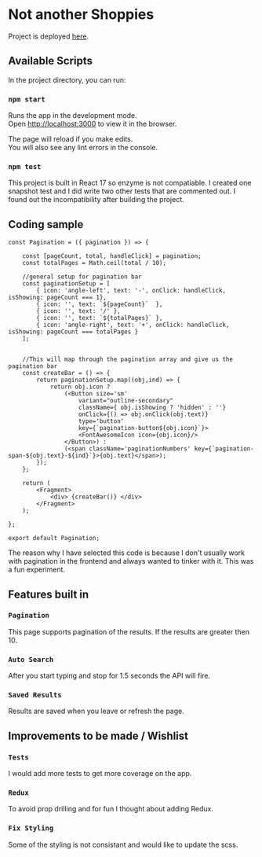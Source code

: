 # Not another Shoppies

Project is deployed [here](https://koe-nocturne.github.io/not-another-shoppies/).


## Available Scripts

In the project directory, you can run:

### `npm start`

Runs the app in the development mode.\
Open [http://localhost:3000](http://localhost:3000) to view it in the browser.

The page will reload if you make edits.\
You will also see any lint errors in the console.

### `npm test`

This project is built in React 17 so enzyme is not compatiable. I created one snapshot test and I did write two other tests that are commented out. I found out the incompatibility after building the project. 

## Coding sample
```
const Pagination = ({ pagination }) => {

    const [pageCount, total, handleClick] = pagination;
    const totalPages = Math.ceil(total / 10);

    //general setup for pagination bar
    const paginationSetup = [
        { icon: 'angle-left', text: '-', onClick: handleClick, isShowing: pageCount === 1},
        { icon: '', text: `${pageCount}`  },
        { icon: '', text: '/' },
        { icon: '', text: `${totalPages}` },
        { icon: 'angle-right', text: '+', onClick: handleClick, isShowing: pageCount === totalPages }
    ];


    //This will map through the pagination array and give us the pagination bar
    const createBar = () => {
        return paginationSetup.map((obj,ind) => {
            return obj.icon ?
                (<Button size='sm' 
                    variant="outline-secondary" 
                    className={ obj.isShowing ? 'hidden' : ''} 
                    onClick={() => obj.onClick(obj.text)}
                    type='button'
                    key={`pagination-button${obj.icon}`}>
                    <FontAwesomeIcon icon={obj.icon}/>
                </Button>) :
                (<span className='paginationNumbers' key={`pagination-span-${obj.text}-${ind}`}>{obj.text}</span>);
        });
    };

    return (
        <Fragment>
            <div> {createBar()} </div>
        </Fragment>
    );

};

export default Pagination;
```
The reason why I have selected this code is because I don't usually work with pagination in the frontend and always wanted to tinker with it. This was a fun experiment.


## Features built in

### `Pagination`

This page supports pagination of the results. If the results are greater then 10.

### `Auto Search`

After you start typing and stop for 1.5 seconds the API will fire.

### `Saved Results`

Results are saved when you leave or refresh the page.


## Improvements to be made / Wishlist

### `Tests`

I would add more tests to get more coverage on the app.

### `Redux`

To avoid prop drilling and for fun I thought about adding Redux.

### `Fix Styling`

Some of the styling is not consistant and would like to update the scss.

